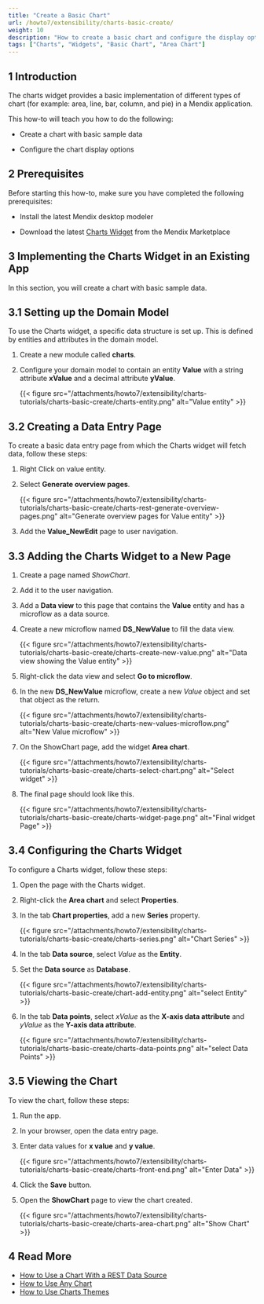 ```yaml
---
title: "Create a Basic Chart"
url: /howto7/extensibility/charts-basic-create/
weight: 10
description: "How to create a basic chart and configure the display options"
tags: ["Charts", "Widgets", "Basic Chart", "Area Chart"]
---
```


## 1 Introduction

The charts widget provides a basic implementation of different types of chart (for example: area, line, bar, column, and pie) in a Mendix application.

This how-to will teach you how to do the following:

* Create a chart with basic sample data

* Configure the chart display options

## 2 Prerequisites

Before starting this how-to, make sure you have completed the following prerequisites:

* Install the latest Mendix desktop modeler

* Download the latest [Charts Widget](/appstore/widgets/charts/) from the Mendix Marketplace

## 3 Implementing the Charts Widget in an Existing App

In this section, you will create a chart with basic sample data.

## 3.1 Setting up the Domain Model

To use the Charts widget, a specific data structure is set up. This is defined by entities and attributes in the domain model.

1. Create a new module called **charts**.

2. Configure your domain model to contain an entity **Value** with a string attribute **xValue** and a decimal attribute **yValue**.

    {{< figure src="/attachments/howto7/extensibility/charts-tutorials/charts-basic-create/charts-entity.png" alt="Value entity" >}}

## 3.2 Creating a Data Entry Page

To create a basic data entry page from which the Charts widget will fetch data, follow these steps:

1. Right Click on value entity.

2. Select **Generate overview pages**.

    {{< figure src="/attachments/howto7/extensibility/charts-tutorials/charts-basic-create/charts-rest-generate-overview-pages.png" alt="Generate overview pages for Value entity" >}}

3. Add the **Value_NewEdit** page to user navigation.

## 3.3 Adding the Charts Widget to a New Page

1. Create a page named *ShowChart*.

2. Add it to the user navigation.

3. Add a **Data view** to this page that contains the **Value** entity and has a microflow as a data source.

4. Create a new microflow named **DS_NewValue** to fill the data view.

    {{< figure src="/attachments/howto7/extensibility/charts-tutorials/charts-basic-create/charts-create-new-value.png" alt="Data view showing the Value entity" >}}

5. Right-click the data view and select **Go to microflow**.

6. In the new **DS_NewValue** microflow, create a new *Value* object and set that object as the return.

    {{< figure src="/attachments/howto7/extensibility/charts-tutorials/charts-basic-create/charts-new-values-microflow.png" alt="New Value microflow" >}}

7. On the ShowChart page, add the widget **Area chart**.

    {{< figure src="/attachments/howto7/extensibility/charts-tutorials/charts-basic-create/charts-select-chart.png" alt="Select widget" >}}

8. The final page should look like this.

    {{< figure src="/attachments/howto7/extensibility/charts-tutorials/charts-basic-create/charts-widget-page.png" alt="Final widget Page" >}}

## 3.4 Configuring the Charts Widget

To configure a Charts widget, follow these steps:

1. Open the page with the Charts widget.

2. Right-click the **Area chart** and select **Properties**.

3. In the tab **Chart properties**, add a new **Series** property.

    {{< figure src="/attachments/howto7/extensibility/charts-tutorials/charts-basic-create/charts-series.png" alt="Chart Series" >}}

4. In the tab **Data source**, select *Value* as the **Entity**.

5. Set the **Data source** as **Database**.

    {{< figure src="/attachments/howto7/extensibility/charts-tutorials/charts-basic-create/chart-add-entity.png" alt="select Entity" >}}

6. In the tab **Data points**, select *xValue* as the **X-axis data attribute** and *yValue* as the **Y-axis data attribute**.

    {{< figure src="/attachments/howto7/extensibility/charts-tutorials/charts-basic-create/charts-data-points.png" alt="select Data Points" >}}

## 3.5 Viewing the Chart

To view the chart, follow these steps:

1. Run the app.

2. In your browser, open the data entry page.

3. Enter data values for **x value** and **y value**.

    {{< figure src="/attachments/howto7/extensibility/charts-tutorials/charts-basic-create/charts-front-end.png" alt="Enter Data" >}}

4. Click the **Save** button.

5. Open the **ShowChart** page to view the chart created.

    {{< figure src="/attachments/howto7/extensibility/charts-tutorials/charts-basic-create/charts-area-chart.png" alt="Show Chart" >}}

## 4 Read More

* [How to Use a Chart With a REST Data Source](/howto7/extensibility/charts-basic-rest/)
* [How to Use Any Chart](/howto7/extensibility/charts-any-usage/)
* [How to Use Charts Themes](/howto7/extensibility/charts-theme/)
